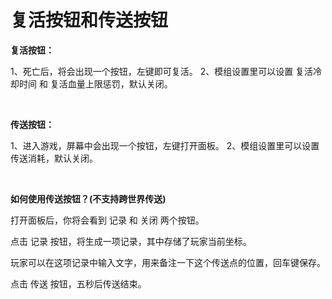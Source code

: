 # 复活按钮和传送按钮

**复活按钮：**

1、死亡后，将会出现一个按钮，左键即可复活。
2、模组设置里可以设置 复活冷却时间 和 复活血量上限惩罚，默认关闭。

<br>

**传送按钮：**

1、进入游戏，屏幕中会出现一个按钮，左键打开面板。
2、模组设置里可以设置 传送消耗，默认关闭。

<br>

**如何使用传送按钮？(不支持跨世界传送)**

打开面板后，你将会看到 记录 和 关闭 两个按钮。

点击 记录 按钮，将生成一项记录，其中存储了玩家当前坐标。

玩家可以在这项记录中输入文字，用来备注一下这个传送点的位置，回车键保存。

点击 传送 按钮，五秒后传送结束。